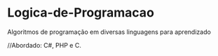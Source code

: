 # Logica-de-Programacao
Algoritmos de programação em diversas linguagens para aprendizado

//Abordado: C#, PHP e C.

